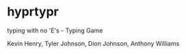 # hyprtypr
typing with no 'E's - Typing Game

Kevin Henry, Tyler Johnson, Dion Johnson, Anthony Williams
